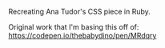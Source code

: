 Recreating Ana Tudor's CSS piece in Ruby.

Original work that I'm basing this off of:
https://codepen.io/thebabydino/pen/MRdqry
